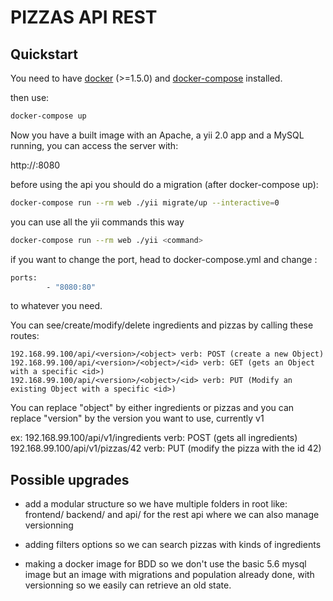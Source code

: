 PIZZAS API REST
================

Quickstart
-------------

You need to have [docker](http://www.docker.com) (>=1.5.0) and
[docker-compose](https://docs.docker.com/compose/install/) installed.

then use:
```sh
docker-compose up
```

Now you have a built image with an Apache, a yii 2.0 app and a MySQL running,
you can access the server with:

http://<Your-github-ip>:8080

before using the api you should do a migration (after docker-compose up):
```sh
docker-compose run --rm web ./yii migrate/up --interactive=0
```

you can use all the yii commands this way
```sh
docker-compose run --rm web ./yii <command>
```

if you want to change the port, head to docker-compose.yml
and change :
```sh
ports:
        - "8080:80"
```
to whatever you need.

You can see/create/modify/delete ingredients and pizzas by calling these routes:

	192.168.99.100/api/<version>/<object> verb: POST (create a new Object)
	192.168.99.100/api/<version>/<object>/<id> verb: GET (gets an Object with a specific <id>)
	192.168.99.100/api/<version>/<object>/<id> verb: PUT (Modify an existing Object with a specific <id>)

You can replace "object" by either ingredients or pizzas and you can replace "version" by the version you want to use, currently v1 

ex: 192.168.99.100/api/v1/ingredients verb: POST (gets all ingredients)
	192.168.99.100/api/v1/pizzas/42 verb: PUT (modify the pizza with the id 42)


Possible upgrades
------------------

- add a modular structure so we have multiple folders in root like: frontend/ backend/ and api/ for the rest api where we can also manage versionning

- adding filters options so we can search pizzas with kinds of ingredients

- making a docker image for BDD so we don't use the basic 5.6 mysql image but an image with migrations and population already done, with versionning so we easily can retrieve an old state.

